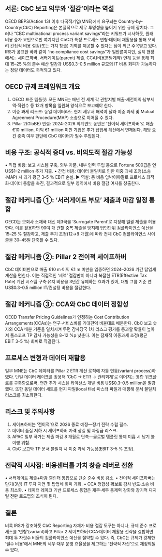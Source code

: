 ## 서론: CbC 보고 의무와 ‘절감’이라는 역설
OECD BEPS(Action 13) 이후 다국적기업(MNE)에게 요구되는 Country-by-Country(CbC) Reporting은 본질적으로 세무 투명성을 높이기 위한 규제 장치다. 그러나 “CBC multinational process variant savings”라는 키워드가 시사하듯, 원래 비용 증가 요인으로만 여겨지던 CbC가 특정 프로세스 변형·데이터 재활용을 통해 오히려 간접적 비용 절감(또는 가치 창출) 기회를 제공할 수 있다는 점이 최근 주목받고 있다. IRS가 공표한 바와 같이 “no compliance cost savings”가 일반론이지만, 실제 현장에서는 세이프하버, 서러게이트(parent) 제출, CCA(비용분담계약) 연계 등을 통해 최대 15–25 %의 준수 예산 절감과 US$0.3–0.5 million 규모의 IT 비용 회피가 가능하다는 정량 데이터도 축적되고 있다.

## OECD 규제 프레임워크 개요
1) OECD 표준 템플릿: 모든 MNE는 매년 전 세계 각 관할지별 매출·세전이익·납부세액·직원수 등 12개 항목을 일원화 양식으로 보고해야 한다. 
2) 이중 과세 리스크: 동일 데이터라도 현지 세무서 해석이 달라 이중 과세 및 Mutual Agreement Procedure(MAP) 소송으로 이어질 수 있다. 
3) Pillar 2(GloBE) 연결: 2024–2026 회계연도 동안은 ‘전이적 세이프하버’로 매출 €10 million, 이익 €1 million 미만 기업은 추가 탑업세 계산에서 면제된다. 해당 요건 충족 여부 판단에 CbC 데이터가 필수 투입된다. 

## 비용 구조: 공식적 증대 vs. 비의도적 절감 가능성
• 직접 비용: 보고 시스템 구축, 외부 자문, 내부 인력 투입 등으로 Fortune 500급은 연 US$1–2 million 추가 지출. 
• 간접 비용: 데이터 불일치로 인한 이중 과세 조정(소송·MAP) 시 과거 평균 3–5 % EBIT 손실. 
▶ 역설: 동 비용 압박이야말로 프로세스 최적화·데이터 통합을 촉진, 결과적으로 일부 영역에서 비용 절감 여지를 창출한다.

## 절감 메커니즘 ①: ‘서러게이트 부모’ 제출과 마감 일정 통합
OECD는 모회사 소재국 대신 제3국을 ‘Surrogate Parent’로 지정해 일괄 제출을 허용한다. 이를 활용하면 90여 개 관할 중복 제출을 방지해 법인단위 컴플라이언스 예산을 15–25 % 절감하고, 제출 주기 조정(12→8 개월)에 따라 전체 CbC 컴플라이언스 사이클을 30–45일 단축할 수 있다.

## 절감 메커니즘 ②: Pillar 2 전이적 세이프하버
CbC 데이터만으로 매출 €10 m·이익 €1 m 미만을 입증하면 2024–2026 기간 탑업세 계산을 면한다. 이는 직접적인 ‘세액’ 절감만이 아니라 복잡한 ETR(Effective Tax Rate) 계산 시스템 구축·유지 비용을 3년간 유예하는 효과가 있어, 대형 그룹 기준 연 US$0.3–0.5 million IT/컨설팅 비용을 절감한다.

## 절감 메커니즘 ③: CCA와 CbC 데이터 정합성
OECD Transfer Pricing Guidelines가 인정하는 Cost Contribution Arrangements(CCAs)는 연구·서비스비를 기대편익 비율대로 배분한다. CbC 보고 숫자와 CCA 배분 기준을 일치시켜 두면 감사당국 1차 리스크 평가를 통과할 확률이 높아져 풀스코프 TP 감사 가능성을 8–12 %p 낮춘다. 이는 잠재적 이중과세 조정(평균 EBIT 3–5 %) 회피로 직결된다.

## 프로세스 변형과 데이터 재활용
일부 MNE는 CbC 데이터를 Pillar 2 ETR 계산 로직에 자동 연동(variant process)하였다. 단일 데이터 레이크를 활용해 ‘CbC → ETR → 관리회계’로 이어지는 통합 워크플로를 구축함으로써, 연간 추가 시스템 라이선스·개발 비용 US$0.3–0.5 million을 절감했다. 또한 동일 데이터 세트를 현지 파일(local file)·마스터 파일과 매핑해 문서 불일치 리스크를 최소화한다.

## 리스크 및 주의사항
1) 세이프하버는 ‘전이적’으로 2026 종료 예정—장기 전략 수립 필수. 
2) 데이터 품질 저하 시 세이프하버 자격 상실 및 과징금 리스크. 
3) APAC 일부 국가는 제출 마감 8 개월로 단축—글로벌 템플릿 통제 미흡 시 납기 불이행 위험. 
4) CbC 보고와 TP 문서 불일치 시 이중 과세 가능성(EBIT 3–5 % 조정).

## 전략적 시사점: 비용센터를 가치 창출 레버로 전환
• 서러게이트 제출+마감 캘린더 통합으로 단순 준수 비용 감소. 
• 전이적 세이프하버는 단기(3년) IT 투자 지연 및 탑업세 회피 기회. 
• CCA 정합성 확보로 감사 빈도·소송 비용 최소화. 
• 데이터 레이크 기반 프로세스 통합은 재무·세무 통제력 강화와 장기적 디지털 전환 로드맵의 초석이 된다.

## 결론
비록 IRS가 강조하듯 CbC Reporting 자체가 비용 절감 도구는 아니나, 규제 준수 프로세스를 ‘변형’(variant)하고 Pillar 2 세이프하버·CCA·데이터 재활용 전략을 결합하면 최대 두 자릿수 비율의 컴플라이언스 예산을 절약할 수 있다. 즉, CbC는 규제가 강제한 ‘필수 비용’에서 MNE의 세무·재무 운영 효율성을 제고하는 ‘전략적 자산’으로 재정의될 수 있다.